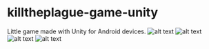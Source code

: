 # killtheplague-game-unity
Little game made with Unity for Android devices.
![alt text](https://https://github.com/ericDevSantana/killtheplague-game-unity/blob/master/screen1.png)
![alt text](https://https://github.com/ericDevSantana/killtheplague-game-unity/blob/master/screen2.png)
![alt text](https://https://github.com/ericDevSantana/killtheplague-game-unity/blob/master/screen3.png)
![alt text](https://https://github.com/ericDevSantana/killtheplague-game-unity/blob/master/screen4.png)
